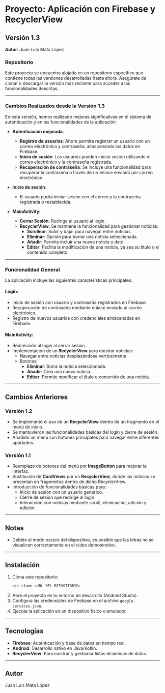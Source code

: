 # Proyecto: Aplicación con Firebase y RecyclerView

## Versión 1.3

**Autor:** Juan Luis Mata López  

### Repositorio
Este proyecto se encuentra alojado en un repositorio específico que contiene todas las versiones desarrolladas hasta ahora. Asegúrate de clonar o descargar la versión más reciente para acceder a las funcionalidades descritas.

---

### Cambios Realizados desde la Versión 1.3
En esta versión, hemos realizado mejoras significativas en el sistema de autenticación y en las funcionalidades de la aplicación:

- **Autenticación mejorada**:
  - **Registro de usuarios**: Ahora permite registrar un usuario con un correo electrónico y contraseña, almacenando los datos en Firebase.
  - **Inicio de sesión**: Los usuarios pueden iniciar sesión utilizando el correo electrónico y la contraseña registrada.
  - **Recuperación de contraseña**: Se incluye una funcionalidad para recuperar la contraseña a través de un enlace enviado por correo electrónico.

- **Inicio de sesión**:
  - El usuario podrá iniciar sesión con el correo y la contraseña registrada o restablecida.

- **MainActivity**:
  - **Cerrar Sesión**: Redirige al usuario al login.
  - **RecyclerView**: Se mantiene la funcionalidad para gestionar noticias:
    - **Scrollear**: Subir y bajar para navegar entre noticias.
    - **Eliminar**: Opción para borrar una noticia seleccionada.
    - **Añadir**: Permite incluir una nueva noticia o dato.
    - **Editar**: Facilita la modificación de una noticia, ya sea su título o el contenido completo.

---

### Funcionalidad General
La aplicación incluye las siguientes características principales:

#### Login:
- Inicio de sesión con usuario y contraseña registrados en Firebase.
- Recuperación de contraseña mediante enlace enviado al correo electrónico.
- Registro de nuevos usuarios con credenciales almacenadas en Firebase.

#### MainActivity:
- Redirección al login al cerrar sesión.
- Implementación de un **RecyclerView** para mostrar noticias:
  - Navegar entre noticias desplazándose verticalmente.
  - Botones:
    - **Eliminar**: Borra la noticia seleccionada.
    - **Añadir**: Crea una nueva noticia.
    - **Editar**: Permite modificar el título o contenido de una noticia.

---

## Cambios Anteriores

### Versión 1.2
- Se implementó el uso de un **RecyclerView** dentro de un fragmento en el menú de inicio.
- Se mantuvieron las funcionalidades básicas del login y cierre de sesión.
- Añadido un menú con botones principales para navegar entre diferentes apartados.

### Versión 1.1
- Reemplazo de botones del menú por **ImageButton** para mejorar la interfaz.
- Sustitución de **CardViews** por un **RecyclerView**, donde las noticias se presentan en fragmentos dentro de dicho RecyclerView.
- Introducción de funcionalidades básicas para:
  - Inicio de sesión con un usuario genérico.
  - Cierre de sesión que redirige al login.
  - Interacción con noticias mediante scroll, eliminación, adición y edición.

---

## Notas
- Debido al modo oscuro del dispositivo, es posible que las letras no se visualicen correctamente en el video demostrativo.

---

## Instalación
1. Clona este repositorio:  
   ```bash
   git clone <URL_DEL_REPOSITORIO>
   ```
2. Abre el proyecto en tu entorno de desarrollo (Android Studio).
3. Configura las credenciales de Firebase en el archivo `google-services.json`.
4. Ejecuta la aplicación en un dispositivo físico o emulador.

---

## Tecnologías
- **Firebase**: Autenticación y base de datos en tiempo real.
- **Android**: Desarrollo nativo en Java/Kotlin.
- **RecyclerView**: Para mostrar y gestionar listas dinámicas de datos.

---

## Autor
Juan Luis Mata López
